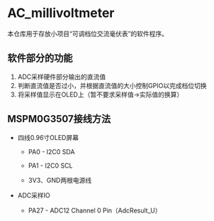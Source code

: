 # AC_millivoltmeter
本仓库用于存放小项目“可调档位交流毫伏表”的软件程序。



## 软件部分的功能

1. ADC采样硬件部分输出的直流值
2. 判断直流值是否过小，并根据直流值的大小控制GPIO以完成档位切换
3. 将采样值显示在OLED上（暂不要求采样值->实际值的换算）



## MSPM0G3507接线方法

* 四线0.96寸OLED屏幕

  * PA0 - I2C0 SDA

  * PA1 - I2C0 SCL

  * 3V3、GND两根电源线


* ADC采样IO

  * PA27 - ADC12 Channel 0 Pin（AdcResult_U）
